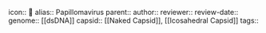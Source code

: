 icon:: 🦠
alias:: Papillomavirus
parent::
author::
reviewer::
review-date::
genome:: [[dsDNA]]
capsid:: [[Naked Capsid]], [[Icosahedral Capsid]] 
tags::
